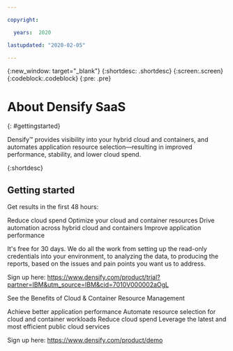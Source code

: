 ```yaml
---

copyright:

  years:  2020

lastupdated: "2020-02-05"

---
```



{:new_window: target="_blank"}
{:shortdesc: .shortdesc}
{:screen:.screen}
{:codeblock:.codeblock}
{:pre: .pre}

# About Densify SaaS
{: #gettingstarted}

Densify™ provides visibility into your hybrid cloud and containers, and automates application resource selection—resulting in improved performance, stability, and lower cloud spend.

{:shortdesc}

## Getting started

Get results in the first 48 hours:

Reduce cloud spend
Optimize your cloud and container resources
Drive automation across hybrid cloud and containers
Improve application performance

It's free for 30 days. We do all the work from setting up the read-only credentials into your environment, to analyzing the data, to producing the reports, based on the issues and pain points you want us to address. 

Sign up here:
https://www.densify.com/product/trial?partner=IBM&utm_source=IBM&cid=7010V000002aOgL

See the Benefits of Cloud & Container Resource Management

Achieve better application performance
Automate resource selection for cloud and container workloads
Reduce cloud spend
Leverage the latest and most efficient public cloud services

Sign up here:
https://www.densify.com/product/demo

